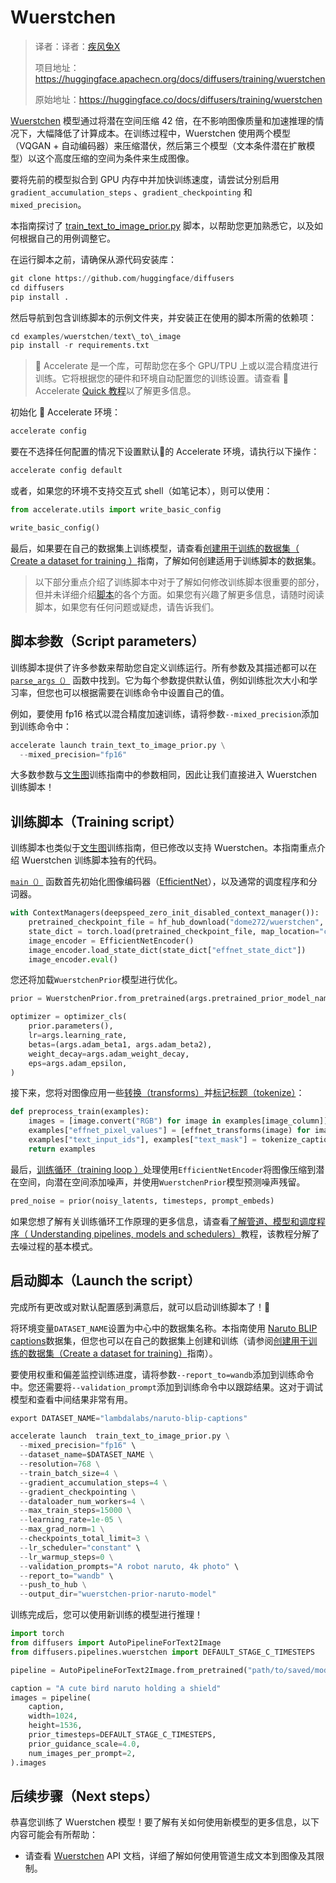 # [](#wuerstchen) Wuerstchen

> 译者：译者：[疾风兔X](https://github.com/jifnegtu)
>
> 项目地址：<https://huggingface.apachecn.org/docs/diffusers/training/wuerstchen>
>
> 原始地址：<https://huggingface.co/docs/diffusers/training/wuerstchen>


[Wuerstchen](https://hf.co/papers/2306.00637) 模型通过将潜在空间压缩 42 倍，在不影响图像质量和加速推理的情况下，大幅降低了计算成本。在训练过程中，Wuerstchen 使用两个模型（VQGAN + 自动编码器）来压缩潜伏，然后第三个模型（文本条件潜在扩散模型）以这个高度压缩的空间为条件来生成图像。

要将先前的模型拟合到 GPU 内存中并加快训练速度，请尝试分别启用`gradient_accumulation_steps` 、`gradient_checkpointing` 和 `mixed_precision`。

本指南探讨了 [train\_text\_to\_image\_prior.py](https://github.com/huggingface/diffusers/blob/main/examples/wuerstchen/text_to_image/train_text_to_image_prior.py) 脚本，以帮助您更加熟悉它，以及如何根据自己的用例调整它。

在运行脚本之前，请确保从源代码安装库：

```py
git clone https://github.com/huggingface/diffusers
cd diffusers
pip install .
```
然后导航到包含训练脚本的示例文件夹，并安装正在使用的脚本所需的依赖项：

```py
cd examples/wuerstchen/text\_to\_image
pip install -r requirements.txt
```
>🤗 Accelerate 是一个库，可帮助您在多个 GPU/TPU 上或以混合精度进行训练。它将根据您的硬件和环境自动配置您的训练设置。请查看 🤗 Accelerate [Quick 教程](https://huggingface.co/docs/accelerate/quicktour)以了解更多信息。

初始化 🤗 Accelerate 环境：

```py
accelerate config
```
要在不选择任何配置的情况下设置默认🤗的 Accelerate 环境，请执行以下操作：

```py
accelerate config default
```
或者，如果您的环境不支持交互式 shell（如笔记本），则可以使用：

```py
from accelerate.utils import write_basic_config

write_basic_config()
```
最后，如果要在自己的数据集上训练模型，请查看[创建用于训练的数据集（ Create a dataset for training ）](create_dataset)指南，了解如何创建适用于训练脚本的数据集。

>以下部分重点介绍了训练脚本中对于了解如何修改训练脚本很重要的部分，但并未详细介绍[脚本](https://github.com/huggingface/diffusers/blob/main/examples/wuerstchen/text_to_image/train_text_to_image_prior.py)的各个方面。如果您有兴趣了解更多信息，请随时阅读脚本，如果您有任何问题或疑虑，请告诉我们。

## [](#script-parameters)脚本参数（Script parameters）

训练脚本提供了许多参数来帮助您自定义训练运行。所有参数及其描述都可以在 [`parse_args（）`](https://github.com/huggingface/diffusers/blob/6e68c71503682c8693cb5b06a4da4911dfd655ee/examples/wuerstchen/text_to_image/train_text_to_image_prior.py#L192) 函数中找到。它为每个参数提供默认值，例如训练批次大小和学习率，但您也可以根据需要在训练命令中设置自己的值。

例如，要使用 fp16 格式以混合精度加速训练，请将参数`--mixed_precision`添加到训练命令中：

```py
accelerate launch train_text_to_image_prior.py \
  --mixed_precision="fp16"
```
大多数参数与[文生图](text2image#script-parameters)训练指南中的参数相同，因此让我们直接进入 Wuerstchen 训练脚本！

## [](#training-script)训练脚本（Training script）

训练脚本也类似于[文生图](text2image#training-script)训练指南，但已修改以支持 Wuerstchen。本指南重点介绍 Wuerstchen 训练脚本独有的代码。

[`main（）`](https://github.com/huggingface/diffusers/blob/6e68c71503682c8693cb5b06a4da4911dfd655ee/examples/wuerstchen/text_to_image/train_text_to_image_prior.py#L441) 函数首先初始化图像编码器（[EfficientNet](https://github.com/huggingface/diffusers/blob/main/examples/wuerstchen/text_to_image/modeling_efficient_net_encoder.py)），以及通常的调度程序和分词器。

```py
with ContextManagers(deepspeed_zero_init_disabled_context_manager()):
    pretrained_checkpoint_file = hf_hub_download("dome272/wuerstchen", filename="model_v2_stage_b.pt")
    state_dict = torch.load(pretrained_checkpoint_file, map_location="cpu")
    image_encoder = EfficientNetEncoder()
    image_encoder.load_state_dict(state_dict["effnet_state_dict"])
    image_encoder.eval()
```
您还将加载`WuerstchenPrior`模型进行优化。

```py
prior = WuerstchenPrior.from_pretrained(args.pretrained_prior_model_name_or_path, subfolder="prior")

optimizer = optimizer_cls(
    prior.parameters(),
    lr=args.learning_rate,
    betas=(args.adam_beta1, args.adam_beta2),
    weight_decay=args.adam_weight_decay,
    eps=args.adam_epsilon,
)
```
接下来，您将对图像应用一些[转换（transforms）](https://github.com/huggingface/diffusers/blob/65ef7a0c5c594b4f84092e328fbdd73183613b30/examples/wuerstchen/text_to_image/train_text_to_image_prior.py#L656)并[标记标题（tokenize）](https://github.com/huggingface/diffusers/blob/65ef7a0c5c594b4f84092e328fbdd73183613b30/examples/wuerstchen/text_to_image/train_text_to_image_prior.py#L637)：

```py
def preprocess_train(examples):
    images = [image.convert("RGB") for image in examples[image_column]]
    examples["effnet_pixel_values"] = [effnet_transforms(image) for image in images]
    examples["text_input_ids"], examples["text_mask"] = tokenize_captions(examples)
    return examples
```
最后，[训练循环（training loop ）](https://github.com/huggingface/diffusers/blob/65ef7a0c5c594b4f84092e328fbdd73183613b30/examples/wuerstchen/text_to_image/train_text_to_image_prior.py#L656)处理使用`EfficientNetEncoder`将图像压缩到潜在空间，向潜在空间添加噪声，并使用`WuerstchenPrior`模型预测噪声残留。

```py
pred_noise = prior(noisy_latents, timesteps, prompt_embeds)
```
如果您想了解有关训练循环工作原理的更多信息，请查看[了解管道、模型和调度程序（ Understanding pipelines, models and schedulers）](../using-diffusers/write_own_pipeline)教程，该教程分解了去噪过程的基本模式。

## [](#launch-the-script)启动脚本（Launch the script）

完成所有更改或对默认配置感到满意后，就可以启动训练脚本了！🚀

将环境变量`DATASET_NAME`设置为中心中的数据集名称。本指南使用 [ Naruto BLIP captions](https://huggingface.co/datasets/lambdalabs/naruto-blip-captions)数据集，但您也可以在自己的数据集上创建和训练（请参阅[创建用于训练的数据集（Create a dataset for training）](create_dataset)指南）。

要使用权重和偏差监控训练进度，请将参数`--report_to=wandb`添加到训练命令中。您还需要将`--validation_prompt`添加到训练命令中以跟踪结果。这对于调试模型和查看中间结果非常有用。

```py
export DATASET_NAME="lambdalabs/naruto-blip-captions"

accelerate launch  train_text_to_image_prior.py \
  --mixed_precision="fp16" \
  --dataset_name=$DATASET_NAME \
  --resolution=768 \
  --train_batch_size=4 \
  --gradient_accumulation_steps=4 \
  --gradient_checkpointing \
  --dataloader_num_workers=4 \
  --max_train_steps=15000 \
  --learning_rate=1e-05 \
  --max_grad_norm=1 \
  --checkpoints_total_limit=3 \
  --lr_scheduler="constant" \
  --lr_warmup_steps=0 \
  --validation_prompts="A robot naruto, 4k photo" \
  --report_to="wandb" \
  --push_to_hub \
  --output_dir="wuerstchen-prior-naruto-model"
```
训练完成后，您可以使用新训练的模型进行推理！

```py
import torch
from diffusers import AutoPipelineForText2Image
from diffusers.pipelines.wuerstchen import DEFAULT_STAGE_C_TIMESTEPS

pipeline = AutoPipelineForText2Image.from_pretrained("path/to/saved/model", torch_dtype=torch.float16).to("cuda")

caption = "A cute bird naruto holding a shield"
images = pipeline(
    caption,
    width=1024,
    height=1536,
    prior_timesteps=DEFAULT_STAGE_C_TIMESTEPS,
    prior_guidance_scale=4.0,
    num_images_per_prompt=2,
).images
```
## [](#next-steps)后续步骤（Next steps）

恭喜您训练了 Wuerstchen 模型！要了解有关如何使用新模型的更多信息，以下内容可能会有所帮助：

+   请查看 [Wuerstchen](../api/pipelines/wuerstchen#text-to-image-generation) API 文档，详细了解如何使用管道生成文本到图像及其限制。